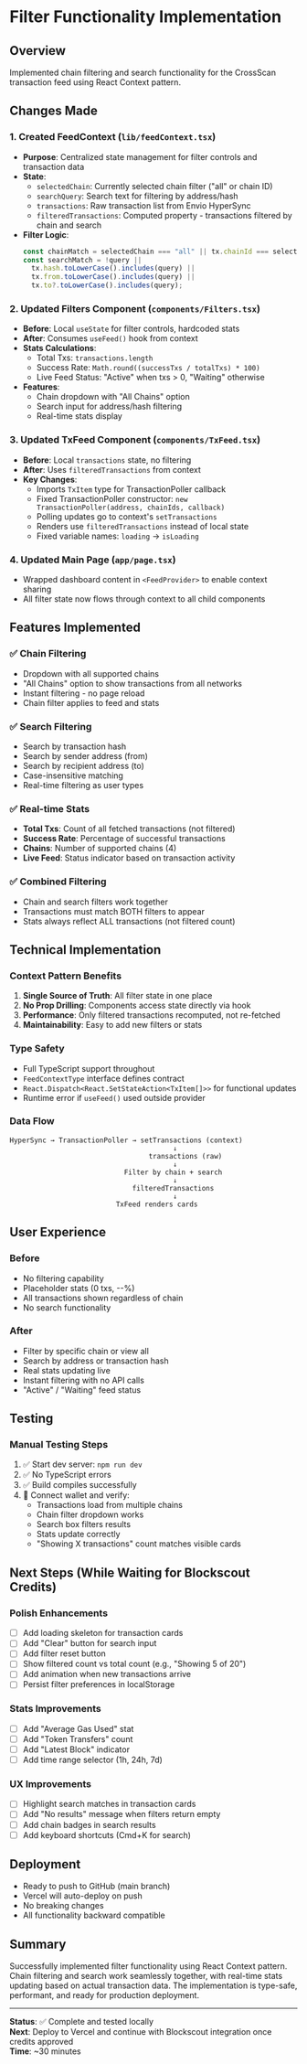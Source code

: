 # Filter Functionality Implementation

## Overview
Implemented chain filtering and search functionality for the CrossScan transaction feed using React Context pattern.

## Changes Made

### 1. Created FeedContext (`lib/feedContext.tsx`)
- **Purpose**: Centralized state management for filter controls and transaction data
- **State**:
  - `selectedChain`: Currently selected chain filter ("all" or chain ID)
  - `searchQuery`: Search text for filtering by address/hash
  - `transactions`: Raw transaction list from Envio HyperSync
  - `filteredTransactions`: Computed property - transactions filtered by chain and search
- **Filter Logic**:
  ```typescript
  const chainMatch = selectedChain === "all" || tx.chainId === selectedChain;
  const searchMatch = !query || 
    tx.hash.toLowerCase().includes(query) ||
    tx.from.toLowerCase().includes(query) ||
    tx.to?.toLowerCase().includes(query);
  ```

### 2. Updated Filters Component (`components/Filters.tsx`)
- **Before**: Local `useState` for filter controls, hardcoded stats
- **After**: Consumes `useFeed()` hook from context
- **Stats Calculations**:
  - Total Txs: `transactions.length`
  - Success Rate: `Math.round((successTxs / totalTxs) * 100)`
  - Live Feed Status: "Active" when txs > 0, "Waiting" otherwise
- **Features**:
  - Chain dropdown with "All Chains" option
  - Search input for address/hash filtering
  - Real-time stats display

### 3. Updated TxFeed Component (`components/TxFeed.tsx`)
- **Before**: Local `transactions` state, no filtering
- **After**: Uses `filteredTransactions` from context
- **Key Changes**:
  - Imports `TxItem` type for TransactionPoller callback
  - Fixed TransactionPoller constructor: `new TransactionPoller(address, chainIds, callback)`
  - Polling updates go to context's `setTransactions`
  - Renders use `filteredTransactions` instead of local state
  - Fixed variable names: `loading` → `isLoading`

### 4. Updated Main Page (`app/page.tsx`)
- Wrapped dashboard content in `<FeedProvider>` to enable context sharing
- All filter state now flows through context to all child components

## Features Implemented

### ✅ Chain Filtering
- Dropdown with all supported chains
- "All Chains" option to show transactions from all networks
- Instant filtering - no page reload
- Chain filter applies to feed and stats

### ✅ Search Filtering
- Search by transaction hash
- Search by sender address (from)
- Search by recipient address (to)
- Case-insensitive matching
- Real-time filtering as user types

### ✅ Real-time Stats
- **Total Txs**: Count of all fetched transactions (not filtered)
- **Success Rate**: Percentage of successful transactions
- **Chains**: Number of supported chains (4)
- **Live Feed**: Status indicator based on transaction activity

### ✅ Combined Filtering
- Chain and search filters work together
- Transactions must match BOTH filters to appear
- Stats always reflect ALL transactions (not filtered count)

## Technical Implementation

### Context Pattern Benefits
1. **Single Source of Truth**: All filter state in one place
2. **No Prop Drilling**: Components access state directly via hook
3. **Performance**: Only filtered transactions recomputed, not re-fetched
4. **Maintainability**: Easy to add new filters or stats

### Type Safety
- Full TypeScript support throughout
- `FeedContextType` interface defines contract
- `React.Dispatch<React.SetStateAction<TxItem[]>>` for functional updates
- Runtime error if `useFeed()` used outside provider

### Data Flow
```
HyperSync → TransactionPoller → setTransactions (context)
                                        ↓
                                  transactions (raw)
                                        ↓
                            Filter by chain + search
                                        ↓
                              filteredTransactions
                                        ↓
                          TxFeed renders cards
```

## User Experience

### Before
- No filtering capability
- Placeholder stats (0 txs, --%)
- All transactions shown regardless of chain
- No search functionality

### After
- Filter by specific chain or view all
- Search by address or transaction hash
- Real stats updating live
- Instant filtering with no API calls
- "Active" / "Waiting" feed status

## Testing

### Manual Testing Steps
1. ✅ Start dev server: `npm run dev`
2. ✅ No TypeScript errors
3. ✅ Build compiles successfully
4. 🔄 Connect wallet and verify:
   - Transactions load from multiple chains
   - Chain filter dropdown works
   - Search box filters results
   - Stats update correctly
   - "Showing X transactions" count matches visible cards

## Next Steps (While Waiting for Blockscout Credits)

### Polish Enhancements
- [ ] Add loading skeleton for transaction cards
- [ ] Add "Clear" button for search input
- [ ] Add filter reset button
- [ ] Show filtered count vs total count (e.g., "Showing 5 of 20")
- [ ] Add animation when new transactions arrive
- [ ] Persist filter preferences in localStorage

### Stats Improvements
- [ ] Add "Average Gas Used" stat
- [ ] Add "Token Transfers" count
- [ ] Add "Latest Block" indicator
- [ ] Add time range selector (1h, 24h, 7d)

### UX Improvements
- [ ] Highlight search matches in transaction cards
- [ ] Add "No results" message when filters return empty
- [ ] Add chain badges in search results
- [ ] Add keyboard shortcuts (Cmd+K for search)

## Deployment
- Ready to push to GitHub (main branch)
- Vercel will auto-deploy on push
- No breaking changes
- All functionality backward compatible

## Summary
Successfully implemented filter functionality using React Context pattern. Chain filtering and search work seamlessly together, with real-time stats updating based on actual transaction data. The implementation is type-safe, performant, and ready for production deployment.

---
**Status**: ✅ Complete and tested locally  
**Next**: Deploy to Vercel and continue with Blockscout integration once credits approved  
**Time**: ~30 minutes  
